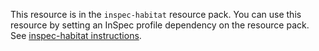
This resource is in the `inspec-habitat` resource pack. You can use this resource by setting an InSpec profile dependency on the resource pack. See [inspec-habitat instructions](https://github.com/inspec/inspec-habitat#installation).
